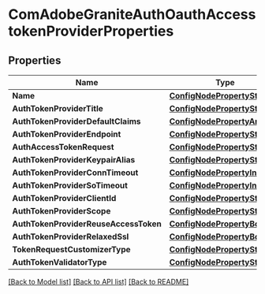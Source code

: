 # ComAdobeGraniteAuthOauthAccesstokenProviderProperties

## Properties
Name | Type | Description | Notes
------------ | ------------- | ------------- | -------------
**Name** | [**ConfigNodePropertyString**](configNodePropertyString.md) |  | [optional] 
**AuthTokenProviderTitle** | [**ConfigNodePropertyString**](configNodePropertyString.md) |  | [optional] 
**AuthTokenProviderDefaultClaims** | [**ConfigNodePropertyArray**](configNodePropertyArray.md) |  | [optional] 
**AuthTokenProviderEndpoint** | [**ConfigNodePropertyString**](configNodePropertyString.md) |  | [optional] 
**AuthAccessTokenRequest** | [**ConfigNodePropertyString**](configNodePropertyString.md) |  | [optional] 
**AuthTokenProviderKeypairAlias** | [**ConfigNodePropertyString**](configNodePropertyString.md) |  | [optional] 
**AuthTokenProviderConnTimeout** | [**ConfigNodePropertyInteger**](configNodePropertyInteger.md) |  | [optional] 
**AuthTokenProviderSoTimeout** | [**ConfigNodePropertyInteger**](configNodePropertyInteger.md) |  | [optional] 
**AuthTokenProviderClientId** | [**ConfigNodePropertyString**](configNodePropertyString.md) |  | [optional] 
**AuthTokenProviderScope** | [**ConfigNodePropertyString**](configNodePropertyString.md) |  | [optional] 
**AuthTokenProviderReuseAccessToken** | [**ConfigNodePropertyBoolean**](configNodePropertyBoolean.md) |  | [optional] 
**AuthTokenProviderRelaxedSsl** | [**ConfigNodePropertyBoolean**](configNodePropertyBoolean.md) |  | [optional] 
**TokenRequestCustomizerType** | [**ConfigNodePropertyString**](configNodePropertyString.md) |  | [optional] 
**AuthTokenValidatorType** | [**ConfigNodePropertyString**](configNodePropertyString.md) |  | [optional] 

[[Back to Model list]](../README.md#documentation-for-models) [[Back to API list]](../README.md#documentation-for-api-endpoints) [[Back to README]](../README.md)


